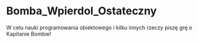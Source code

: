 # Bomba_Wpierdol_Ostateczny
W celu nauki programowania obiektowego i kilku innych rzeczy piszę grę o Kapitanie Bombie!
